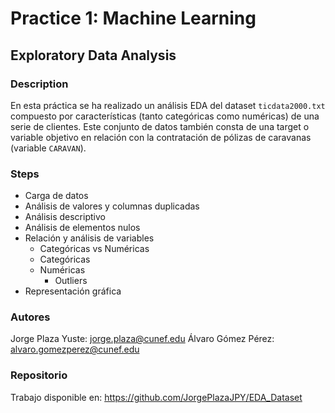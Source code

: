 # Practice 1: Machine Learning
## Exploratory Data Analysis
### Description
En esta práctica se ha realizado un análisis EDA del dataset ``ticdata2000.txt`` compuesto por características (tanto categóricas como numéricas) de una serie de clientes. Este conjunto de datos también consta de una target o variable objetivo en relación con la contratación de pólizas de caravanas (variable ``CARAVAN``).
### Steps
* Carga de datos
* Análisis de valores y columnas duplicadas
* Análisis descriptivo
* Análisis de elementos nulos
* Relación y análisis de variables
    - Categóricas vs Numéricas
    - Categóricas
    - Numéricas
        - Outliers
* Representación gráfica
### Autores
Jorge Plaza Yuste: jorge.plaza@cunef.edu
Álvaro Gómez Pérez: alvaro.gomezperez@cunef.edu
### Repositorio
Trabajo disponible en: https://github.com/JorgePlazaJPY/EDA_Dataset



